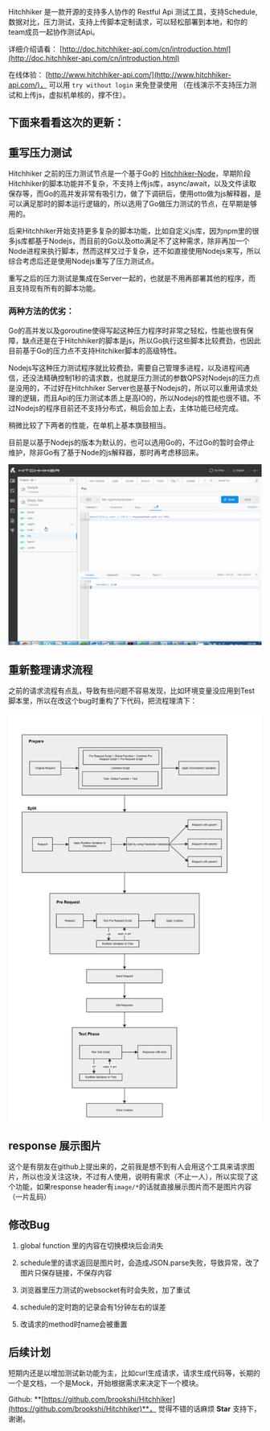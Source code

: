 Hitchhiker 是一款开源的支持多人协作的 Restful Api 测试工具，支持Schedule, 数据对比，压力测试，支持上传脚本定制请求，可以轻松部署到本地，和你的team成员一起协作测试Api。

详细介绍请看： [http://doc.hitchhiker-api.com/cn/introduction.html](http://doc.hitchhiker-api.com/cn/introduction.html)

在线体验： [http://www.hitchhiker-api.com/](http://www.hitchhiker-api.com/)， 可以用 `try without login` 来免登录使用 （在线演示不支持压力测试和上传js，虚拟机单核的，撑不住）。

## 下面来看看这次的更新：

## 重写压力测试

Hitchhiker 之前的压力测试节点是一个基于Go的 [Hitchhiker-Node](https://github.com/brookshi/Hitchhiker-Node)，早期阶段Hitchhiker的脚本功能并不复杂，不支持上传js库，async/await，以及文件读取保存等，而Go的高并发非常有吸引力，做了下调研后，使用otto做为js解释器，是可以满足那时的脚本运行逻辑的，所以选用了Go做压力测试的节点，在早期是够用的。

后来Hitchhiker开始支持更多复杂的脚本功能，比如自定义js库，因为npm里的很多js库都基于Nodejs，而目前的Go以及otto满足不了这种需求，除非再加一个Node进程来执行脚本，然而这样又过于复杂，还不如直接使用Nodejs来写，所以综合考虑后还是使用Nodejs重写了压力测试点。

重写之后的压力测试是集成在Server一起的，也就是不用再部署其他的程序，而且支持现有所有的脚本功能。

### 两种方法的优劣：

Go的高并发以及goroutine使得写起这种压力程序时非常之轻松，性能也很有保障，缺点还是在于Hitchhiker的脚本是js，所以Go执行这些脚本比较费劲，也因此目前基于Go的压力点不支持Hitchiker脚本的高级特性。

Nodejs写这种压力测试程序就比较费劲，需要自己管理多进程，以及进程间通信，还没法精确控制1秒的请求数，也就是压力测试的参数QPS对Nodejs的压力点是没用的，不过好在Hitchhiker Server也是基于Nodejs的，所以可以重用请求处理的逻辑，而且Api的压力测试本质上是高IO的，所以Nodejs的性能也很不错。不过Nodejs的程序目前还不支持分布式，稍后会加上去，主体功能已经完成。

稍微比较了下两者的性能，在单机上基本旗鼓相当。

目前是以基于Nodejs的版本为默认的，也可以选用Go的，不过Go的暂时会停止维护，除非Go有了基于Node的js解释器，那时再考虑移回来。

![](https://raw.githubusercontent.com/brookshi/images/master/Hitchhiker/stresstest.gif)

## 重新整理请求流程

之前的请求流程有点乱，导致有些问题不容易发现，比如环境变量没应用到Test脚本里，所以在改这个bug时重构了下代码，把流程理清下：

![](https://raw.githubusercontent.com/brookshi/images/master/Hitchhiker/script/reuqest_wf.png)

## response 展示图片

这个是有朋友在github上提出来的，之前我是想不到有人会用这个工具来请求图片，所以也没关注这块，不过有人使用，说明有需求（不止一人），所以实现了这个功能，如果response header有`image/*`的话就直接展示图片而不是图片内容（一片乱码）

## 修改Bug

1. global function 里的内容在切换模块后会消失

2. schedule里的请求返回是图片时，会造成JSON.parse失败，导致异常，改了图片只保存链接，不保存内容

3. 浏览器里压力测试的websocket有时会失败，加了重试

4. schedule的定时跑的记录会有1分钟左右的误差

5. 改请求的method时name会被重置

## 后续计划

短期内还是以增加测试新功能为主，比如curl生成请求，请求生成代码等，长期的一个是文档，一个是Mock，开始根据需求来决定下一个模块。

Github: **[https://github.com/brookshi/Hitchhiker](https://github.com/brookshi/Hitchhiker)**， 觉得不错的话麻烦 **Star** 支持下，谢谢。